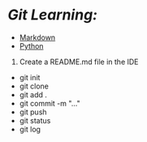 # *Git Learning:*

* [Markdown](../learning_markdown/README)
* [Python](../learning_python/README.md)

1. Create a README.md file in the IDE

* git init
* git clone
* git add .
* git commit -m "..."
* git push
* git status 
* git log